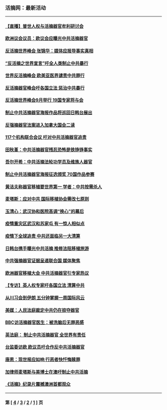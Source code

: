### 活摘网：最新活动
---
#### [【直播】普世人权与活摘器官牟利研讨会](../../pages/nf5883/n13425146.md?01200430) 
#### [欧洲议会议员：欧议会应曝光中共活摘器官](../../pages/nf5883/n13336571.md?01200430) 
#### [反活摘世界峰会 张锦华：媒体应报导事实真相](../../pages/nf5883/n13278502.md?01200430) 
#### [“反活摘之世界宣言”吁全人类制止中共暴行](../../pages/nf5883/n13259730.md?01200430) 
#### [世界反活摘峰会 欧美亚医界谴责中共罪行](../../pages/nf5883/n13253550.md?01200430) 
#### [反活摘器官峰会吁各国立法 惩治中共暴行](../../pages/nf5883/n13245052.md?01200430) 
#### [反活摘世界峰会9月举行 19国专家将与会](../../pages/nf5883/n13201492.md?01200430) 
#### [制止中共活摘器官海报作品将巡回日韩台展出](../../pages/nf5883/n13177791.md?01200430) 
#### [反强摘器官法案进入加拿大国会二读](../../pages/nf5883/n13033450.md?01200430) 
#### [117个机构联合会议 吁对中共活摘器官追责](../../pages/nf5883/n12775087.md?01200430) 
#### [田秋堇：中共活摘器官残忍恐怖是铁铮铮事实](../../pages/nf5883/n12702148.md?01200430) 
#### [吾尔开希：中共活摘法轮功学员及维族人器官](../../pages/nf5883/n12693197.md?01200430) 
#### [制止中共活摘器官海报征选颁奖 70国作品参赛](../../pages/nf5883/n12692050.md?01200430) 
#### [黄洁夫称器官移植要世界第一 学者：中共按需杀人](../../pages/nf5883/n12572329.md?01200430) 
#### [麦塔斯：应对中共 国际移植协会需改七原则](../../pages/nf5883/n12514711.md?01200430) 
#### [玉清心：武汉协和医院高调“换心”的幕后](../../pages/nf5883/n12298730.md?01200430) 
#### [疫情重灾区武汉和苏家屯 有一惊人相似点](../../pages/nf5883/n12150824.md?01200430) 
#### [疫情下全球追责 中共还面临另一大清算](../../pages/nf5883/n12070397.md?01200430) 
#### [日韩台携手曝光中共活摘 推修法阻移植旅游](../../pages/nf5883/n11712046.md?01200430) 
#### [中共强摘器官证据呈递联合国 媒体聚焦](../../pages/nf5883/n11546426.md?01200430) 
#### [欧洲器官移植大会 中共活摘器官引专家热议](../../pages/nf5883/n11539095.md?01200430) 
#### [【专访】英人权专家吁各国立法 清算中共](../../pages/nf5883/n11367315.md?01200430) 
#### [从川习会到伊朗 五分钟掌握一周国际风云](../../pages/nf5883/n11338520.md?01200430) 
#### [美媒：人民法庭裁定中共仍在掠夺器官](../../pages/nf5883/n11334897.md?01200430) 
#### [BBC访活摘器官医生：被洗脑后无罪恶感](../../pages/nf5883/n11335935.md?01200430) 
#### [英法庭： 制止中共活摘器官 全世界有责任](../../pages/nf5883/n11330691.md?01200430) 
#### [台监委访欧 欧议员吁合作反中共活摘器官](../../pages/nf5883/n11109190.md?01200430) 
#### [唐恩：现世报应如响 行恶者快忏悔赎罪](../../pages/nf5883/n11104016.md?01200430) 
#### [加律师麦塔斯与美博士在澳吁制止中共活摘](../../pages/nf5883/n10724764.md?01200430) 
#### [《活摘》纪录片震撼澳洲首都观众](../../pages/nf5883/n10722747.md?01200430) 

---
#### 第 [ [4](./4.md?01200430) / [3](./3.md?01200430) / [2](./2.md?01200430) / [1](./1.md?01200430) ] 页
